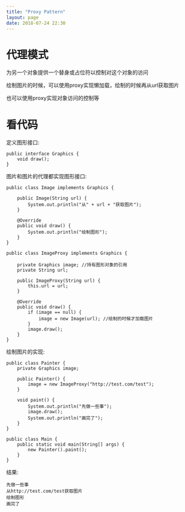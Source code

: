 ```yaml
---
title: "Proxy Pattern"
layout: page
date: 2018-07-24 22:30
---
```


# 代理模式

为另一个对象提供一个替身或占位符以控制对这个对象的访问

绘制图片的时候，可以使用proxy实现懒加载，绘制的时候再从url获取图片

也可以使用proxy实现对象访问的控制等

# 看代码

定义图形接口:

```
public interface Graphics {
    void draw();
}
```

图片和图片的代理都实现图形接口:

```
public class Image implements Graphics {

    public Image(String url) {
        System.out.println("从" + url + "获取图片");
    }

    @Override
    public void draw() {
        System.out.println("绘制图形");
    }
}

public class ImageProxy implements Graphics {

    private Graphics image; //持有图形对象的引用
    private String url;

    public ImageProxy(String url) {
        this.url = url;
    }

    @Override
    public void draw() {
        if (image == null) {
            image = new Image(url); //绘制的时候才加载图片
        }
        image.draw();
    }
}
```

绘制图片的实现:

```
public class Painter {
    private Graphics image;

    public Painter() {
        image = new ImageProxy("http://test.com/test");
    }

    void paint() {
        System.out.println("先做一些事");
        image.draw();
        System.out.println("画完了");
    }
}

public class Main {
    public static void main(String[] args) {
        new Painter().paint();
    }
}
```

结果:

```
先做一些事
从http://test.com/test获取图片
绘制图形
画完了
```